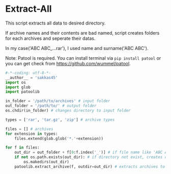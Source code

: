 Extract-All
===========
This script extracts all data to desired directory.

If archive names and their contents are bad named, script creates folders for each archives and seperate their datas.

In my case('ABC ABC_...rar'), I used name and surname('ABC ABC').


Note: Patool is required. You can install terminal via ```pip install patool``` or you can get check from https://github.com/wummel/patool.

```python
#-*-coding: utf-8-*-
__author__ = 'sakkas45'
import os
import glob
import patoolib

in_folder = '/path/to/archives' # input folder
out_folder = '/path/to/' # output folder
os.chdir(in_folder) # changes directory to input folder

types = ['rar', 'tar.gz', 'zip'] # archive types

files = [] # archives
for extension in types:
    files.extend(glob.glob('*.'+extension))

for f in files:
    out_dir = out_folder + f[0:f.index('_')] # if file name like 'ABC ABC_...rar' , it takes ABC ABC
    if not os.path.exists(out_dir): # if directory not exist, creates directory
        os.makedirs(out_dir)
    patoolib.extract_archive(f, outdir=out_dir) # extracts archives to desired directory
```
